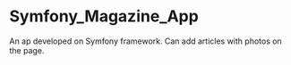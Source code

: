 # Symfony_Magazine_App

An ap developed on Symfony framework. Can add articles with photos on the page.

